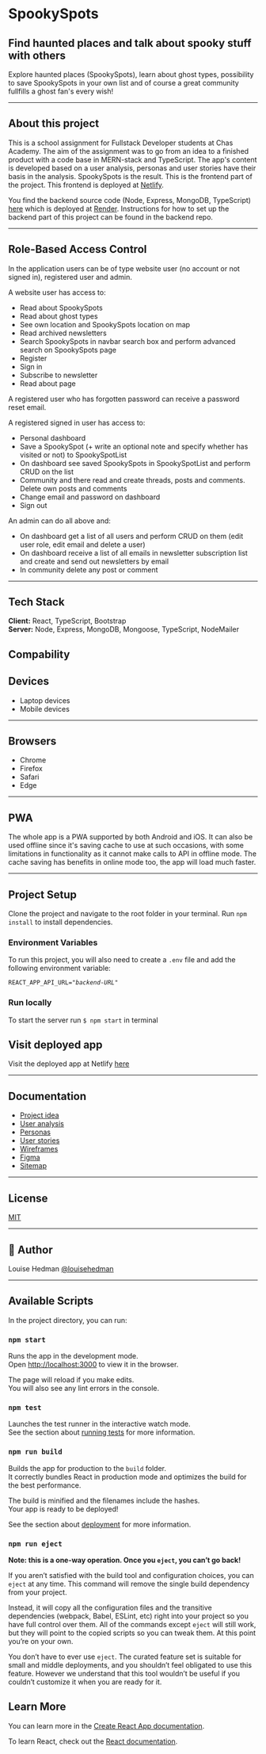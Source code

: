# SpookySpots

## **Find haunted places and talk about spooky stuff with others**

Explore haunted places (SpookySpots), learn about ghost types, possibility to save SpookySpots in your own list and of course a great community fullfills a ghost fan's every wish!

---

## **About this project**

This is a school assignment for Fullstack Developer students at Chas Academy. The aim of the assignment was to go from an idea to a finished product with a code base in MERN-stack and TypeScript. The app's content is developed based on a user analysis, personas and user stories have their basis in the analysis. SpookySpots is the result. This is the frontend part of the project. This frontend is deployed at [Netlify](https://spookyspots.netlify.app/).

You find the backend source code (Node, Express, MongoDB, TypeScript) [here](https://github.com/louisehedman/spooky-spots-be) which is deployed at [Render](https://spooky-spots.onrender.com/). Instructions for how to set up the backend part of this project can be found in the backend repo.

---

## **Role-Based Access Control**
In the application users can be of type website user (no account or not signed in), registered user and admin.

A website user has access to: 
- Read about SpookySpots
- Read about ghost types
- See own location and SpookySpots location on map
- Read archived newsletters
- Search SpookySpots in navbar search box and perform advanced search on SpookySpots page
- Register
- Sign in
- Subscribe to newsletter
- Read about page

A registered user who has forgotten password can receive a password reset email. 

A registered signed in user has access to:
- Personal dashboard
- Save a SpookySpot (+ write an optional note and specify whether has visited or not) to SpookySpotList 
- On dashboard see saved SpookySpots in SpookySpotList and perform CRUD on the list
- Community and there read and create threads, posts and comments. Delete own posts and comments  
- Change email and password on dashboard
- Sign out

An admin can do all above and: 
- On dashboard get a list of all users and perform CRUD on them (edit user role, edit email and delete a user)
- On dashboard receive a list of all emails in newsletter subscription list and create and send out newsletters by email
- In community delete any post or comment 

---

## **Tech Stack**

**Client:** React, TypeScript, Bootstrap   
**Server:** Node, Express, MongoDB, Mongoose, TypeScript, NodeMailer

## **Compability**

## Devices
- Laptop devices
- Mobile devices
---
## Browsers
- Chrome
- Firefox
- Safari
- Edge
---

## PWA
The whole app is a PWA supported by both Android and iOS. It can also be used offline since it's saving cache to use at such occasions, with some limitations in functionality as it cannot make calls to API in offline mode. The cache saving has benefits in online mode too, the app will load much faster.

--- 

## **Project Setup**
Clone the project and navigate to the root folder in your terminal. Run `npm install` to install dependencies. 

### Environment Variables 

To run this project, you will also need to create a `.env` file and add the following environment variable:

`REACT_APP_API_URL=`*`"backend-URL"`*

### Run locally

To start the server run `$ npm start` in terminal

## Visit deployed app

Visit the deployed app at Netlify [here](http://spookyspots.netlify.app/)

---
## Documentation

- [Project idea](https://docs.google.com/document/d/1xlA0KhgWXEDwzU2vBi10hzIoo3GTTcoM4uRHSIlAMRo/edit?usp=sharing)
- [User analysis](https://docs.google.com/document/d/14jzJ80gSEh5xJ8M9CejJ5BoPfHvjv1ODgnNp2ICRifM/edit?usp=sharing)
- [Personas](https://docs.google.com/presentation/d/1vXBdDpWg93oUyjTk0OPy3TePZUFMP931PTgRTl7yLP0/edit?usp=sharing)
- [User stories](https://docs.google.com/document/d/1BDR_mWRZHppKYLYWMY7V96VUQ1t_vBZZHrExCKLeXRM/edit?usp=sharing)
- [Wireframes](<https://docs.google.com/document/d/1dHvbatFPZrLj2D7db1ZHIhfPU_jsDvV8MmIrfX-0hU8/edit?usp=sharing>)
- [Figma](<https://www.figma.com/file/10mZYkxzzgh3iFCNoKC1WU/U09-SpookySpots?node-id=0%3A1>)
- [Sitemap](<https://docs.google.com/document/d/1pF7VYL4ZE50rU6XKTsq1u0SwSGDQJDSqxn-DVt6zFcM/edit?usp=sharing>)

---

## License

[MIT](https://choosealicense.com/licenses/mit/)

---

## 👻 **Author**

Louise Hedman [@louisehedman](https://www.github.com/louisehedman)

---

## Available Scripts

In the project directory, you can run:

### `npm start`

Runs the app in the development mode.\
Open [http://localhost:3000](http://localhost:3000) to view it in the browser.

The page will reload if you make edits.\
You will also see any lint errors in the console.

### `npm test`

Launches the test runner in the interactive watch mode.\
See the section about [running tests](https://facebook.github.io/create-react-app/docs/running-tests) for more information.

### `npm run build`

Builds the app for production to the `build` folder.\
It correctly bundles React in production mode and optimizes the build for the best performance.

The build is minified and the filenames include the hashes.\
Your app is ready to be deployed!

See the section about [deployment](https://facebook.github.io/create-react-app/docs/deployment) for more information.

### `npm run eject`

**Note: this is a one-way operation. Once you `eject`, you can’t go back!**

If you aren’t satisfied with the build tool and configuration choices, you can `eject` at any time. This command will remove the single build dependency from your project.

Instead, it will copy all the configuration files and the transitive dependencies (webpack, Babel, ESLint, etc) right into your project so you have full control over them. All of the commands except `eject` will still work, but they will point to the copied scripts so you can tweak them. At this point you’re on your own.

You don’t have to ever use `eject`. The curated feature set is suitable for small and middle deployments, and you shouldn’t feel obligated to use this feature. However we understand that this tool wouldn’t be useful if you couldn’t customize it when you are ready for it.

## Learn More

You can learn more in the [Create React App documentation](https://facebook.github.io/create-react-app/docs/getting-started).

To learn React, check out the [React documentation](https://reactjs.org/).
